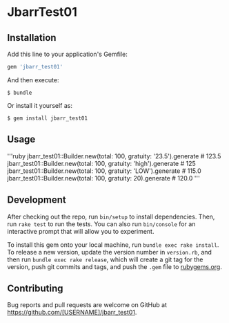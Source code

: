 # JbarrTest01

## Installation

Add this line to your application's Gemfile:

```ruby
gem 'jbarr_test01'
```

And then execute:

    $ bundle

Or install it yourself as:

    $ gem install jbarr_test01

## Usage
'''ruby
jbarr_test01::Builder.new(total: 100, gratuity: '23.5').generate # 123.5
jbarr_test01::Builder.new(total: 100, gratuity: 'high').generate # 125
jbarr_test01::Builder.new(total: 100, gratuity: 'LOW').generate # 115.0
jbarr_test01::Builder.new(total: 100, gratuity: 20).generate # 120.0
'''

## Development

After checking out the repo, run `bin/setup` to install dependencies. Then, run `rake test` to run the tests. You can also run `bin/console` for an interactive prompt that will allow you to experiment.

To install this gem onto your local machine, run `bundle exec rake install`. To release a new version, update the version number in `version.rb`, and then run `bundle exec rake release`, which will create a git tag for the version, push git commits and tags, and push the `.gem` file to [rubygems.org](https://rubygems.org).

## Contributing

Bug reports and pull requests are welcome on GitHub at https://github.com/[USERNAME]/jbarr_test01.
